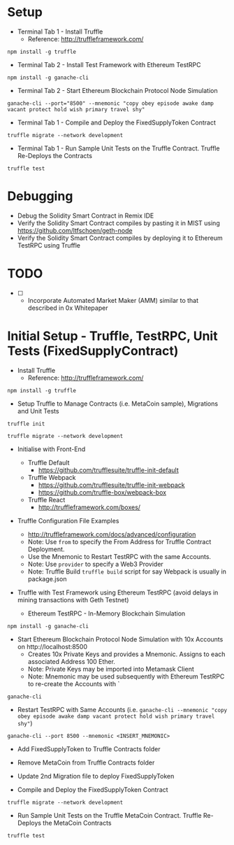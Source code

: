 # Setup 

* Terminal Tab 1 - Install Truffle
  * Reference: http://truffleframework.com/

```
npm install -g truffle
```

* Terminal Tab 2 - Install Test Framework with Ethereum TestRPC

```
npm install -g ganache-cli
```

* Terminal Tab 2 - Start Ethereum Blockchain Protocol Node Simulation

```
ganache-cli --port="8500" --mnemonic "copy obey episode awake damp vacant protect hold wish primary travel shy"
```

* Terminal Tab 1 - Compile and Deploy the FixedSupplyToken Contract

```
truffle migrate --network development
```

* Terminal Tab 1 - Run Sample Unit Tests on the Truffle Contract. Truffle Re-Deploys the Contracts

```
truffle test
```

# Debugging

* Debug the Solidity Smart Contract in Remix IDE
* Verify the Solidity Smart Contract compiles by pasting it in MIST using https://github.com/ltfschoen/geth-node
* Verify the Solidity Smart Contract compiles by deploying it to Ethereum TestRPC using Truffle

# TODO

* [ ] - Incorporate Automated Market Maker (AMM) similar to that described in 0x Whitepaper

# Initial Setup - Truffle, TestRPC, Unit Tests (FixedSupplyContract)

* Install Truffle
  * Reference: http://truffleframework.com/

```
npm install -g truffle
```

* Setup Truffle to Manage Contracts (i.e. MetaCoin sample), Migrations and Unit Tests

```
truffle init

truffle migrate --network development
```

* Initialise with Front-End
  * Truffle Default
    * https://github.com/trufflesuite/truffle-init-default
  * Truffle Webpack
    * https://github.com/trufflesuite/truffle-init-webpack
    * https://github.com/truffle-box/webpack-box
  * Truffle React
    * http://truffleframework.com/boxes/

* Truffle Configuration File Examples
  * http://truffleframework.com/docs/advanced/configuration
  * Note: Use `from` to specify the From Address for Truffle Contract Deployment.
  * Use the Mnemonic to Restart TestRPC with the same Accounts.
  * Note: Use `provider` to specify a Web3 Provider
  * Note: Truffle Build `truffle build` script for say Webpack is usually in package.json

* Truffle with Test Framework using Ethereum TestRPC (avoid delays in mining transactions with Geth Testnet)
  * Ethereum TestRPC - In-Memory Blockchain Simulation

```
npm install -g ganache-cli
```

  * Start Ethereum Blockchain Protocol Node Simulation with 10x Accounts on http://localhost:8500
    * Creates 10x Private Keys and provides a Mnemonic. Assigns to each associated Address 100 Ether.
    * Note: Private Keys may be imported into Metamask Client 
    * Note: Mnemonic may be used subsequently with Ethereum TestRPC to re-create the Accounts with `

```
ganache-cli
```

  * Restart TestRPC with Same Accounts (i.e. `ganache-cli --mnemonic "copy obey episode awake damp vacant protect hold wish primary travel shy"`)

```
ganache-cli --port 8500 --mnemonic <INSERT_MNEMONIC> 
```

* Add FixedSupplyToken to Truffle Contracts folder
* Remove MetaCoin from Truffle Contracts folder
* Update 2nd Migration file to deploy FixedSupplyToken

* Compile and Deploy the FixedSupplyToken Contract

```
truffle migrate --network development
```

* Run Sample Unit Tests on the Truffle MetaCoin Contract. Truffle Re-Deploys the MetaCoin Contracts

```
truffle test
```